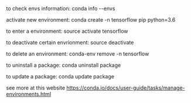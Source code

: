 to check envs information:
conda info --envs

activate new environment:
conda create -n tensorflow pip python=3.6

to enter a environment:
source activate tensorflow

to deactivate certain envrionment:
source deactivate

to delete an environment:
conda-env remove -n tensorflow

to uninstall a package:
conda uninstall package

to update a package:
conda update package


see more at this website
https://conda.io/docs/user-guide/tasks/manage-environments.html
